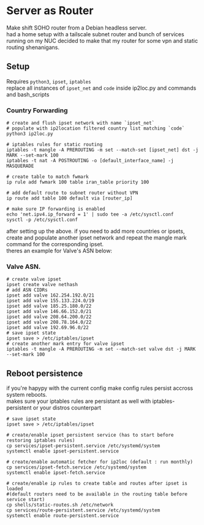 # Server as Router
Make shift SOHO router from a Debian headless server.\
had a home setup with a tailscale subnet router and bunch of services running on my NUC decided to make that my router for some vpn and static routing shenanigans.


## Setup
Requires `python3`, `ipset`, `iptables` \
replace all instances of `ipset_net` and `code` inside ip2loc.py and commands and bash_scripts
### Country Forwarding
```shell
# create and flush ipset network with name `ipset_net`
# populate with ip2location filtered country list matching `code`
python3 ip2loc.py

# iptables rules for static routing
iptables -t mangle -A PREROUTING -m set --match-set [ipset_net] dst -j MARK --set-mark 100
iptables -t nat -A POSTROUTING -o [default_interface_name] -j MASQUERADE

# create table to match fwmark
ip rule add fwmark 100 table iran_table priority 100

# add default route to subnet router without VPN
ip route add table 100 default via [router_ip]

# make sure IP forwarding is enabled
echo 'net.ipv4.ip_forward = 1' | sudo tee -a /etc/sysctl.conf
sysctl -p /etc/sysctl.conf
```
after setting up the above. if you need to add more countries or ipsets, create and populate another ipset network and repeat the mangle mark command for the corresponding ipset.\
theres an example for Valve's ASN below:
### Valve ASN.
```shell
# create valve ipset
ipset create valve nethash
# add ASN CIDRs
ipset add valve 162.254.192.0/21
ipset add valve 155.133.224.0/19
ipset add valve 185.25.180.0/22
ipset add valve 146.66.152.0/21
ipset add valve 208.64.200.0/22
ipset add valve 208.78.164.0/22
ipset add valve 192.69.96.0/22
# save ipset state
ipset save > /etc/iptables/ipset
# create another mark entry for valve ipset
iptables -t mangle -A PREROUTING -m set --match-set valve dst -j MARK --set-mark 100
```

## Reboot persistence 
if you're hapypy with the current config make config rules persist accross system reboots.\
makes sure your iptables rules are persistant as well with iptables-persistent or your distros counterpart
```shell
# save ipset state
ipset save > /etc/iptables/ipset

# create/enable ipset persistent service (has to start before restoring iptables rules)
cp services/ipset-persistent.service /etc/systemd/system
systemctl enable ipset-persistent.service

# create/enable automatic fetcher for ip2loc (default : run monthly)
cp services/ipset-fetch.service /etc/systemd/system
systemctl enable ipset-fetch.service

# create/enable ip rules to create table and routes after ipset is loaded 
#(default routers need to be available in the routing table before service start)
cp shells/static-routes.sh /etc/network
cp services/route-persistent.service /etc/systemd/system
systemctl enable route-persistent.service
```

